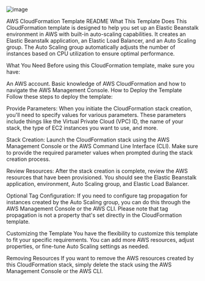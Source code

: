 ![image](https://github.com/blokesh3786/ecltask/assets/148072376/cd93bf98-bc76-4c50-a443-7e8bc2571aea)

AWS CloudFormation Template README
What This Template Does
This CloudFormation template is designed to help you set up an Elastic Beanstalk environment in AWS with built-in auto-scaling capabilities. It creates an Elastic Beanstalk application, an Elastic Load Balancer, and an Auto Scaling group. The Auto Scaling group automatically adjusts the number of instances based on CPU utilization to ensure optimal performance.

What You Need
Before using this CloudFormation template, make sure you have:

An AWS account.
Basic knowledge of AWS CloudFormation and how to navigate the AWS Management Console.
How to Deploy the Template
Follow these steps to deploy the template:

Provide Parameters: When you initiate the CloudFormation stack creation, you'll need to specify values for various parameters. These parameters include things like the Virtual Private Cloud (VPC) ID, the name of your stack, the type of EC2 instances you want to use, and more.

Stack Creation: Launch the CloudFormation stack using the AWS Management Console or the AWS Command Line Interface (CLI). Make sure to provide the required parameter values when prompted during the stack creation process.

Review Resources: After the stack creation is complete, review the AWS resources that have been provisioned. You should see the Elastic Beanstalk application, environment, Auto Scaling group, and Elastic Load Balancer.

Optional Tag Configuration: If you need to configure tag propagation for instances created by the Auto Scaling group, you can do this through the AWS Management Console or the AWS CLI. Please note that tag propagation is not a property that's set directly in the CloudFormation template.

Customizing the Template
You have the flexibility to customize this template to fit your specific requirements. You can add more AWS resources, adjust properties, or fine-tune Auto Scaling settings as needed.

Removing Resources
If you want to remove the AWS resources created by this CloudFormation stack, simply delete the stack using the AWS Management Console or the AWS CLI.
